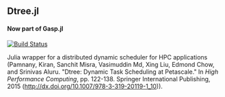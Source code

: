 ## Dtree.jl

#### Now part of Gasp.jl

[![Build Status](https://travis-ci.org/kpamnany/Dtree.jl.svg?branch=master)](https://travis-ci.org/kpamnany/Dtree.jl)

Julia wrapper for a distributed dynamic scheduler for HPC applications (Pamnany, Kiran, Sanchit Misra, Vasimuddin Md, Xing Liu, Edmond Chow, and Srinivas Aluru. "Dtree: Dynamic Task Scheduling at Petascale." In _High Performance Computing_, pp. 122-138. Springer International Publishing, 2015 (http://dx.doi.org/10.1007/978-3-319-20119-1_10)).

